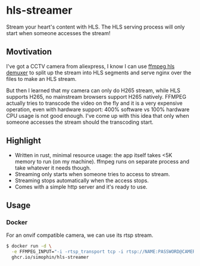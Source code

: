 # hls-streamer
Stream your heart's content with HLS. The HLS serving process will only start when someone accesses the stream!


## Movtivation
I've got a CCTV camera from aliexpress, I know I can use [ffmpeg hls demuxer](https://ffmpeg.org/ffmpeg-formats.html#hls-2) 
to split up the stream into HLS segments and serve nginx over the files to make an HLS stream.

But then I learned that my camera can only do H265 stream, while HLS supports H265, no mainstream browsers support H265 natively.
FFMPEG actually tries to transcode the video on the fly and it is a very expensive operation, even with hardware support: 
400% software vs 100% hardware CPU usage is not good enough. I've come up with this idea that only when someone accesses
the stream should the transcoding start. 

## Highlight
* Written in rust, minimal resource usage: the app itself takes <5K memory to run (on my machine). ffmpeg runs on
separate process and take whatever it needs though.
* Streaming only starts when someone tries to access to stream. 
* Streaming stops automatically when the access stops.
* Comes with a simple http server and it's ready to use.

## Usage

### Docker

For an onvif compatible camera, we can use its rtsp stream.

```bash
$ docker run -d \
  -e FFMPEG_INPUT="-i -rtsp_transport tcp -i rtsp://NAME:PASSWORD@CAMERA_IP/onvif2"
  ghcr.io/simophin/hls-streamer
```

